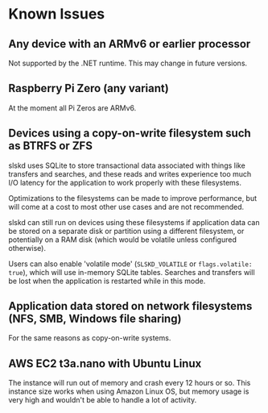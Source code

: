 # Known Issues

## Any device with an ARMv6 or earlier processor

Not supported by the .NET runtime. This may change in future versions.

## Raspberry Pi Zero (any variant)

At the moment all Pi Zeros are ARMv6.

## Devices using a copy-on-write filesystem such as BTRFS or ZFS

slskd uses SQLite to store transactional data associated with things like transfers and searches, and these reads and writes experience too much I/O latency for the application to work properly with these filesystems.

Optimizations to the filesystems can be made to improve performance, but will come at a cost to most other use cases and are not recommended.

slskd can still run on devices using these filesystems if application data can be stored on a separate disk or partition using a different filesystem, or potentially on a RAM disk (which would be volatile unless configured otherwise).

Users can also enable 'volatile mode' (`SLSKD_VOLATILE` or `flags.volatile: true`), which will use in-memory SQLite tables. Searches and transfers will be lost when the application is restarted while in this mode.

## Application data stored on network filesystems (NFS, SMB, Windows file sharing)

For the same reasons as copy-on-write systems.

## AWS EC2 t3a.nano with Ubuntu Linux

The instance will run out of memory and crash every 12 hours or so. This instance size works when using Amazon Linux OS, but memory usage is very high and wouldn't be able to handle a lot of activity.
